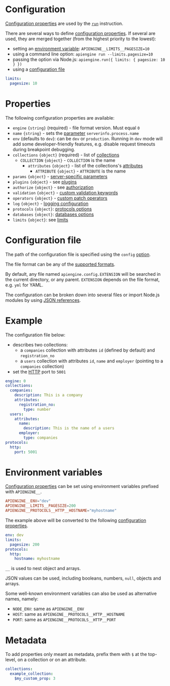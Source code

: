 # Configuration

[Configuration properties](#properties) are used by the
[`run`](../usage/run.md) instruction.

There are several ways to define [configuration properties](#properties).
If several are used, they are merged together (from the highest priority to
the lowest):
  - setting an [environment variable](#environment-variables):
    `APIENGINE__LIMITS__PAGESIZE=10`
  - using a command line option: `apiengine run --limits.pagesize=10`
  - passing the option via Node.js:
    `apiengine.run({ limits: { pagesize: 10 } })`
  - using a [configuration file](#configuration-file)

```yml
limits:
  pagesize: 10
```

# Properties

The following configuration properties are available:
  - `engine` `{string}` (required) - file format version. Must equal `0`
  - `name` `{string}` - sets the [parameter](../usage/functions.md#parameters)
    `serverinfo.process.name`
  - `env` (defaults to `dev`): can be `dev` or `production`.
    Running in `dev` mode will add some developer-friendly features, e.g.
    disable request timeouts during breakpoint debugging.
  - `collections` `{object}` (required) - list of
    [collections](../configuration/collections.md#collections)
    - `COLLECTION` `{object}` - `COLLECTION` is the name
      - `attributes` `{object}` - list of the collections's
        [attributes](../configuration/collections.md#attributes)
        - `ATTRIBUTE` `{object}` - `ATTRIBUTE` is the name
  - `params` `{object}` -
    [server-specific parameters](../usage/functions.md#server-specific-parameters)
  - `plugins` `{object}` - see [plugins](../usage/plugins.md)
  - `authorize` `{object}` - see [authorization](../configuration/authorization.md)
  - `validation` `{object}` -
    [custom validation keywords](../configuration/validation.md#custom-validation)
  - `operators` `{object}` -
    [custom patch operators](../configuration/patch.md#custom-operators)
  - `log` `{object}` - [logging configuration](../configuration/logging.md)
  - `protocols` `{object}`: [protocols options](../protocols/protocols.md#options)
  - `databases` `{object}`: [databases options](../databases/databases.md)
  - `limits` `{object}`: see [limits](../configuration/limits.md)

# Configuration file

The path of the configuration file is specified using the
`config` [option](../usage/run.md).

The file format can be any of the [supported formats](../usage/formats.md).

By default, any file named `apiengine.config.EXTENSION` will be searched in
the current directory, or any parent. `EXTENSION` depends on the file format,
e.g. `yml` for YAML.

The configuration can be broken down into several files or import Node.js
modules by using [JSON references](../usage/json_references.md).

# Example

The configuration file below:
  - describes two collections:
    - a `companies` collection with attributes `id` (defined by default)
      and `registration_no`
    - a `users` collection with attributes `id`, `name` and `employer`
      (pointing to a `companies` collection)
  - set the [HTTP](../protocols/http.md) port to `5001`

```yml
engine: 0
collections:
  companies:
    description: This is a company
    attributes:
      registration_no:
        type: number
  users:
    attributes:
      name:
        description: This is the name of a users
      employer:
        type: companies
protocols:
  http:
    port: 5001
```

# Environment variables

[Configuration properties](#properties) can be set using environment variables
prefixed with `APIENGINE__`.

```toml
APIENGINE__ENV="dev"
APIENGINE__LIMITS__PAGESIZE=200
APIENGINE__PROTOCOLS__HTTP__HOSTNAME="myhostname"
```

The example above will be converted to the following
[configuration properties](#properties).

```yml
env: dev
limits:
  pagesize: 200
protocols:
  http:
    hostname: myhostname
```

`__` is used to nest object and arrays.

JSON values can be used, including booleans, numbers, `null`, objects and
arrays.

Some well-known environment variables can also be used as alternative names,
namely:
  - `NODE_ENV`: same as `APIENGINE__ENV`
  - `HOST`: same as `APIENGINE__PROTOCOLS__HTTP__HOSTNAME`
  - `PORT`: same as `APIENGINE__PROTOCOLS__HTTP__PORT`

# Metadata

To add properties only meant as metadata, prefix them with `$` at the
top-level, on a collection or on an attribute.

```yml
collections:
  example_collection:
    $my_custom_prop: 3
```
